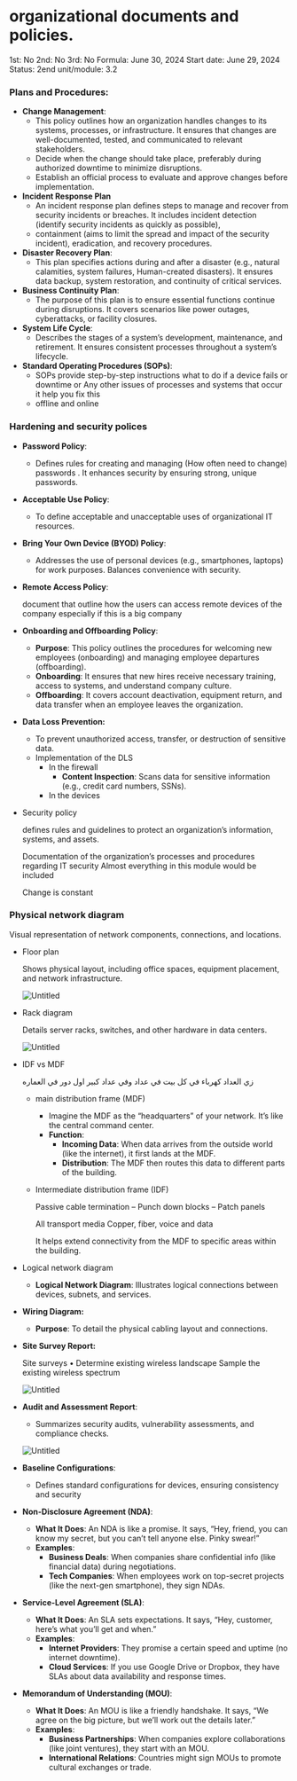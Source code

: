 # organizational documents and policies.

1st: No
2nd: No
3rd: No
Formula: June 30, 2024
Start date: June 29, 2024
Status: 2end
unit/module: 3.2

### **Plans and Procedures**:

- **Change Management**:
    - This policy outlines how an organization handles changes to its systems, processes, or infrastructure. It ensures that changes are well-documented, tested, and communicated to relevant stakeholders.
    - Decide when the change should take place, preferably during authorized downtime to minimize disruptions.
    - Establish an official process to evaluate and approve changes before implementation.
- **Incident Response Plan**
    - An incident response plan defines steps to manage and recover from security incidents or breaches. It includes incident detection (identify security incidents as quickly as possible),
    - containment (aims to limit the spread and impact of the security incident), eradication, and recovery procedures.
- **Disaster Recovery Plan**:
    - This plan specifies actions during and after a disaster (e.g., natural calamities, system failures, Human-created disasters). It ensures data backup, system restoration, and continuity of critical services.
- **Business Continuity Plan**:
    - The purpose of this plan is to ensure essential functions continue during disruptions. It covers scenarios like power outages, cyberattacks, or facility closures.
- **System Life Cycle**:
    - Describes the stages of a system’s development, maintenance, and retirement. It ensures consistent processes throughout a system’s lifecycle.
- **Standard Operating Procedures (SOPs)**:
    - SOPs provide step-by-step instructions what to do if a device fails or downtime or Any other issues of processes and systems that occur it help you fix this
    - offline and online

### Hardening and security polices

- **Password Policy**:
    - Defines rules for creating and managing (How often need to change) passwords . It enhances security by ensuring strong, unique passwords.
- **Acceptable Use Policy**:
    - To define acceptable and unacceptable uses of organizational IT resources.
- **Bring Your Own Device (BYOD) Policy**:
    - Addresses the use of personal devices (e.g., smartphones, laptops) for work purposes. Balances convenience with security.
- **Remote Access Policy**:
    
    document that outline how the users can access remote devices of the company especially if this is a big company
    
- **Onboarding and Offboarding Policy**:
    - **Purpose**: This policy outlines the procedures for welcoming new employees (onboarding) and managing employee departures (offboarding).
    - **Onboarding**: It ensures that new hires receive necessary training, access to systems, and understand company culture.
    - **Offboarding**: It covers account deactivation, equipment return, and data transfer when an employee leaves the organization.
- **Data Loss Prevention:**
    - To prevent unauthorized access, transfer, or destruction of sensitive data.
    - Implementation of the DLS
        - In the firewall
            - **Content Inspection**: Scans data for sensitive information (e.g., credit card numbers, SSNs).
        - In the devices
- Security policy
    
     defines rules and guidelines to protect an organization’s information, systems, and assets.
    
    Documentation of the organization’s processes and procedures regarding IT security Almost everything in this module would be included
    
    Change is constant
    

### Physical network diagram

Visual representation of network components, connections, and locations.

- Floor plan
    
    Shows physical layout, including office spaces, equipment placement, and network infrastructure.
    
    ![Untitled](organizational%20documents%20and%20policies%2029782ea0a4634ffe845fb3913306cf01/Untitled.png)
    
- Rack diagram
    
    Details server racks, switches, and other hardware in data centers.
    
    ![Untitled](organizational%20documents%20and%20policies%2029782ea0a4634ffe845fb3913306cf01/Untitled%201.png)
    
- IDF vs MDF
    
    زي العداد كهرباء في كل بيت في عداد وفي عداد كبير اول دور في العماره
    
    - main distribution frame (MDF)
        - Imagine the MDF as the “headquarters” of your network. It’s like the central command center.
        - **Function**:
            - **Incoming Data**: When data arrives from the outside world (like the internet), it first lands at the MDF.
            - **Distribution**: The MDF then routes this data to different parts of the building.
    - Intermediate distribution frame (IDF)
        
        Passive cable termination
        – Punch down blocks
        – Patch panels
        
        All transport media Copper, fiber, voice and data
        
        It helps extend connectivity from the MDF to specific areas within the building.
        
- Logical network diagram
    - **Logical Network Diagram**: Illustrates logical connections between devices, subnets, and services.
- **Wiring Diagram:**
    - **Purpose**: To detail the physical cabling layout and connections.
- **Site Survey Report:**
    
    Site surveys
    • Determine existing wireless landscape Sample the existing wireless spectrum
    
    ![Untitled](organizational%20documents%20and%20policies%2029782ea0a4634ffe845fb3913306cf01/Untitled%202.png)
    
- **Audit and Assessment Report**:
    - Summarizes security audits, vulnerability assessments, and compliance checks.
    
    ![Untitled](organizational%20documents%20and%20policies%2029782ea0a4634ffe845fb3913306cf01/Untitled%203.png)
    
- **Baseline Configurations**:
    - Defines standard configurations for devices, ensuring consistency and security
- **Non-Disclosure Agreement (NDA)**:
    - **What It Does**: An NDA is like a promise. It says, “Hey, friend, you can know my secret, but you can’t tell anyone else. Pinky swear!”
    - **Examples**:
        - **Business Deals**: When companies share confidential info (like financial data) during negotiations.
        - **Tech Companies**: When employees work on top-secret projects (like the next-gen smartphone), they sign NDAs.
- **Service-Level Agreement (SLA)**:
    - **What It Does**: An SLA sets expectations. It says, “Hey, customer, here’s what you’ll get and when.”
    - **Examples**:
        - **Internet Providers**: They promise a certain speed and uptime (no internet downtime).
        - **Cloud Services**: If you use Google Drive or Dropbox, they have SLAs about data availability and response times.
- **Memorandum of Understanding (MOU)**:
    - **What It Does**: An MOU is like a friendly handshake. It says, “We agree on the big picture, but we’ll work out the details later.”
    - **Examples**:
        - **Business Partnerships**: When companies explore collaborations (like joint ventures), they start with an MOU.
        - **International Relations**: Countries might sign MOUs to promote cultural exchanges or trade.